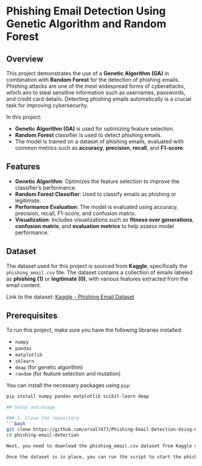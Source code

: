 # Phishing Email Detection Using Genetic Algorithm and Random Forest

## Overview

This project demonstrates the use of a **Genetic Algorithm (GA)** in combination with **Random Forest** for the detection of phishing emails. Phishing attacks are one of the most widespread forms of cyberattacks, which aim to steal sensitive information such as usernames, passwords, and credit card details. Detecting phishing emails automatically is a crucial task for improving cybersecurity.

In this project:
- **Genetic Algorithm (GA)** is used for optimizing feature selection.
- **Random Forest** classifier is used to detect phishing emails.
- The model is trained on a dataset of phishing emails, evaluated with common metrics such as **accuracy**, **precision**, **recall**, and **F1-score**.

## Features

- **Genetic Algorithm**: Optimizes the feature selection to improve the classifier’s performance.
- **Random Forest Classifier**: Used to classify emails as phishing or legitimate.
- **Performance Evaluation**: The model is evaluated using accuracy, precision, recall, F1-score, and confusion matrix.
- **Visualization**: Includes visualizations such as **fitness over generations**, **confusion matrix**, and **evaluation metrics** to help assess model performance.

## Dataset

The dataset used for this project is sourced from **Kaggle**, specifically the `phishing_email.csv` file. The dataset contains a collection of emails labeled as **phishing (1)** or **legitimate (0)**, with various features extracted from the email content. 

Link to the dataset: [Kaggle - Phishing Email Dataset](https://www.kaggle.com/datasets/naserabdullahalam/phishing-email-dataset)

## Prerequisites

To run this project, make sure you have the following libraries installed:

- `numpy`
- `pandas`
- `matplotlib`
- `sklearn`
- `deap` (for genetic algorithm)
- `random` (for feature selection and mutation)

You can install the necessary packages using `pip`:

```bash
pip install numpy pandas matplotlib scikit-learn deap

## Setup and Usage

### 1. Clone the repository
```bash
git clone https://github.com/arsal7477/Phishing-Email-Detection-Using-Genetic-Algo/blob/main/Phishing_detection.ipynb
cd phishing-email-detection

Next, you need to download the phishing_email.csv dataset from Kaggle or upload it into the project directory. Ensure that the dataset is formatted correctly with each email having features such as the body text, URL count, and a label indicating whether the email is phishing (1) or legitimate (0).

Once the dataset is in place, you can run the script to start the phishing email detection process:

